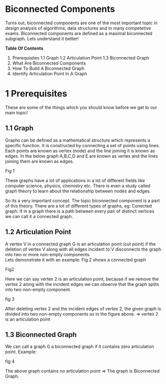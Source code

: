 # Biconnected Components
Turns out, biconnected components are one of the most important topic in design analysis of algorithms, data structures and in many competetive exams.
Biconnected components are defined as a maximal biconnected subgraph. 
Lets understand it better!

**Table Of Contents**
1. Prerequisites
    1.1 Graph
    1.2 Articulation Point
    1.3 Biconnected Graph
2. What Are Biconnected Components
3. How To Build A Biconnected Graph
4. Identify Articulation Point In A Graph

# 1 Prerequisites
These are some of the things which you should know before we get to our main topic!

## 1.1 Graph
<p>Graphs can be defined as a mathematical structure which represents a specific function. It is constructed by connecting a set of points using lines.
Each points are known as vertex (node) and the line joining it is known as edges.
In the below graph A,B,C,D and E are known as vertex and the lines joining them are known as edges.</p> 

Fig 1

<p>These graphs have a lot of applications in a lot of different fields like computer science, physics, chemistry etc.
There is even a study called graph theory to learn about the relationship between nodes and edges.</p>
So its a very important concept. The topic biconnected component is a part of this theory. There are a lot of different types of graphs, eg:
Conected graph: If in a graph there is a path between every pair of distinct vertices we can call it a connected graph.

## 1.2 Articulation Point
A vertex V in a connected graph G is an articulation point (cut point) if the deletion of vertex V along with all edges incident to V disconnects the graph into two or more non-empty components.<br> 
Lets demonstrate it with an example:
Fig 2 shows a connected graph

Fig2

Here we can say vertex 2 is an articulation point, because if we remove the vertex 2 along with the incident edges we can observe that the graph splits into two non-empty component.

fig 3

After deleting vertex 2 and the incident edges of vertex 2, the given graph is divided into two non-empty components as in the figure above. 
=> vertex 2 is an articulation point

## 1.3 Biconnected Graph
We can call a graph G a biconnected graph if it contains zero articulation point. 
Example:

fig 4

The above graph contains no articulation point
=> The graph is Biconnected Graph.